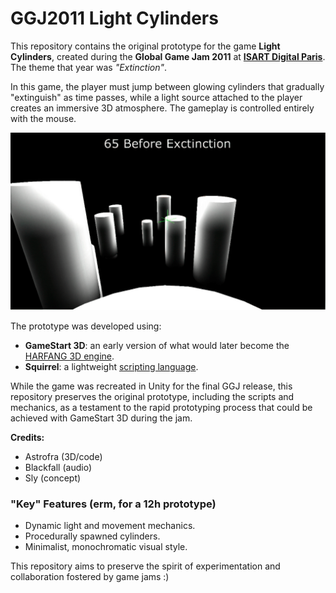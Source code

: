 # GGJ2011 Light Cylinders

This repository contains the original prototype for the game **Light Cylinders**, created during the **Global Game Jam 2011** at **[ISART Digital Paris](https://www.isart.fr/)**. The theme that year was *"Extinction"*. 

In this game, the player must jump between glowing cylinders that gradually "extinguish" as time passes, while a light source attached to the player creates an immersive 3D atmosphere. The gameplay is controlled entirely with the mouse.

![hero image](img/hero-image.png)

The prototype was developed using:
- **GameStart 3D**: an early version of what would later become the [HARFANG 3D engine](https://github.com/harfang3d/harfang3d).
- **Squirrel**: a lightweight [scripting language](https://github.com/albertodemichelis/squirrel).

While the game was recreated in Unity for the final GGJ release, this repository preserves the original prototype, including the scripts and mechanics, as a testament to the rapid prototyping process that could be achieved with GameStart 3D during the jam.

**Credits:**<br>
- Astrofra (3D/code)
- Blackfall (audio)
- Sly (concept)

### "Key" Features (erm, for a 12h prototype)
- Dynamic light and movement mechanics.
- Procedurally spawned cylinders.
- Minimalist, monochromatic visual style.

This repository aims to preserve the spirit of experimentation and collaboration fostered by game jams :)
